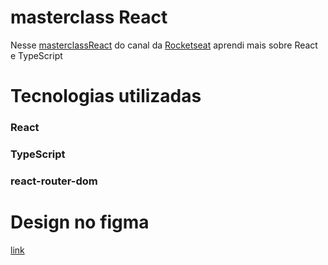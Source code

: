 # masterclass React

Nesse [masterclassReact](https://quiz.rocketseat.com.br/masterclass/react?utm_source=youtube&utm_medium=organic&utm_campaign=lead&utm_term=masterclass&utm_content=masterclass-descricao-content_Next13) do canal da [Rocketseat](https://www.youtube.com/@rocketseat) aprendi mais sobre React e TypeScript

# Tecnologias utilizadas

<h3>React</h3>
<h3>TypeScript</h3>
<h3>react-router-dom</h3>

# Design no figma

[link](https://www.figma.com/community/file/1202694130789327431)

#
